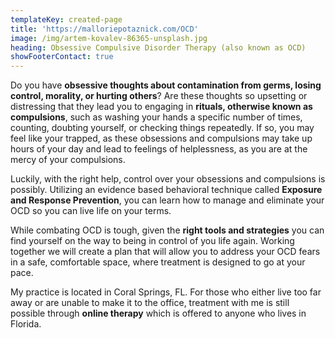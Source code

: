 ```yaml
---
templateKey: created-page
title: 'https://malloriepotaznick.com/OCD'
image: /img/artem-kovalev-86365-unsplash.jpg
heading: Obsessive Compulsive Disorder Therapy (also known as OCD)
showFooterContact: true
---
```

Do you have **obsessive thoughts about contamination from germs, losing control, morality, or hurting others**? Are these thoughts so upsetting or distressing that they lead you to engaging in **rituals, otherwise known as compulsions**, such as washing your hands a specific number of times, counting, doubting yourself, or checking things repeatedly. If so, you may feel like your trapped, as these obsessions and compulsions may take up hours of your day and lead to feelings of helplessness, as you are at the mercy of your compulsions. 



Luckily, with the right help, control over your obsessions and compulsions is possibly. Utilizing an evidence based behavioral technique called **Exposure and Response Prevention**, you can learn how to manage and eliminate your OCD  so you can live life on your terms.



While combating OCD is tough, given the **right tools and strategies** you can find yourself on the way to being in control of you life again. Working together we will create a plan that will allow you to address your OCD fears in a safe, comfortable space, where treatment is designed to go at your pace. 



My practice is located in Coral Springs, FL. For those who either live too far away or are unable to make it to the office, treatment with me is still possible through **online therapy** which is offered to anyone who lives in Florida.
